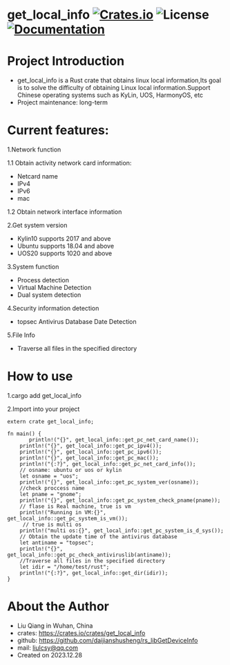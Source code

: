 # get_local_info [![Crates.io](https://img.shields.io/crates/v/get_local_info.svg)](https://crates.io/crates/get_local_info) ![License](https://img.shields.io/crates/l/get_local_info.svg) [![Documentation](https://docs.rs/get_local_info/badge.svg)](https://docs.rs/get_local_info/)

# Project Introduction

* get_local_info is a Rust crate that obtains linux local information,Its goal is to solve the difficulty of obtaining Linux local information.Support Chinese operating systems such as KyLin, UOS, HarmonyOS, etc
* Project maintenance:  long-term 

# Current features:
1.Network function

1.1 Obtain activity network card information:
* Netcard name
* IPv4
* IPv6
* mac

1.2 Obtain network interface information

2.Get system version
* Kylin10 supports 2017 and above
* Ubuntu supports 18.04 and above
* UOS20 supports 1020 and above

3.System function
* Process detection 
* Virtual Machine Detection
* Dual system detection

4.Security information detection
* topsec Antivirus Database Date Detection

5.File Info
* Traverse all files in the specified directory

# How to use
1.cargo add get_local_info

2.Import into your project

```
extern crate get_local_info;

fn main() {
       println!("{}", get_local_info::get_pc_net_card_name());
    println!("{}", get_local_info::get_pc_ipv4());
    println!("{}", get_local_info::get_pc_ipv6());
    println!("{}", get_local_info::get_pc_mac());
    println!("{:?}", get_local_info::get_pc_net_card_info());
    // osname: ubuntu or uos or kylin
    let osname = "uos";
    println!("{}", get_local_info::get_pc_system_ver(osname));
    //check proccess name
    let pname = "gnome";
    println!("{}", get_local_info::get_pc_system_check_pname(pname));
    // flase is Real machine, true is vm
    println!("Running in VM:{}", get_local_info::get_pc_system_is_vm());
     // true is multi os
    println!("multi os:{}", get_local_info::get_pc_system_is_d_sys());
    // Obtain the update time of the antivirus database
    let antiname = "topsec";
    println!("{}", get_local_info::get_pc_check_antiviruslib(antiname));
    //Traverse all files in the specified directory
    let idir = "/home/test/rust";
    println!("{:?}", get_local_info::get_dir(idir));
}
```

# About the Author
* Liu Qiang in Wuhan, China
* crates: <https://crates.io/crates/get_local_info>
* github: <https://github.com/daijianshusheng/rs_libGetDeviceInfo>
* mail: <liulcsy@qq.com>
* Created on 2023.12.28
